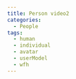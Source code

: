 ```yaml
---
title: Person video2
categories:
  - People
tags:
  - human
  - individual
  - avatar
  - userModel
  - wfh
---
```

